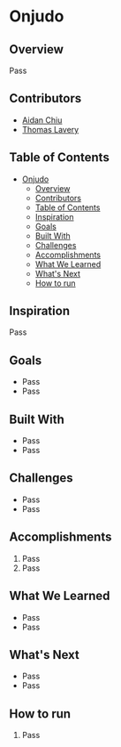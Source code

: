 # Onjudo

## Overview

Pass

## Contributors

- [Aidan Chiu](mailto:aidanchiuch@gmail.com)
- [Thomas Lavery](mailto:thomas.lavery18@gmail.com)

## Table of Contents

- [Onjudo](#onjudo)
  - [Overview](#overview)
  - [Contributors](#contributors)
  - [Table of Contents](#table-of-contents)
  - [Inspiration](#inspiration)
  - [Goals](#goals)
  - [Built With](#built-with)
  - [Challenges](#challenges)
  - [Accomplishments](#accomplishments)
  - [What We Learned](#what-we-learned)
  - [What's Next](#whats-next)
  - [How to run](#how-to-run)

## Inspiration

Pass

## Goals

- Pass
- Pass

## Built With

- Pass
- Pass

## Challenges

- Pass
- Pass

## Accomplishments

1.  Pass
2.  Pass

## What We Learned

- Pass
- Pass

## What's Next

- Pass
- Pass

## How to run

1. Pass
